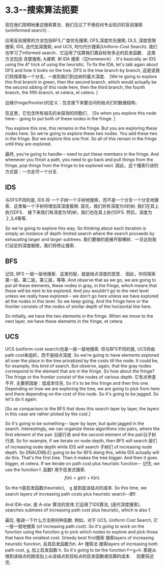 # 3.3--搜索算法扼要

现在我们简明地重述搜索算法．我们见过了不用任何专业知识的盲目搜索(uninformed search) .

应用盲目搜索的方法包括BFS,广度优先搜索;
DFS,深度优先搜索; DLS, 深度受限搜索;
IDS, 迭代加深搜索; and UCS, 均匀代价搜索(Uniform-Cost Search).
我们也学习了informed search．它运用了估算我们离目标有多近的启发函数．
这类方法包括 贪婪搜索, A*搜索,
和 IDA* 搜索（见homework）.
It's basically an IDS using the A* trick of using
the heuristic.
To fix the IDA, let's talk again about DFS
and how it looks on the tree.
DFS is the tree branch by branch,
这是说我们将探索每一个分支，一直到我们到达树的最大深度．
[We're going to explore this first branch in green,
then the second branch, which would actually
be the second sibling of this node here,
then the third branch, the fourth branch,
the fifth branch, et cetera, et cetera. ]

边缘(fringe/frontier)的定义：包含接下来要访问的结点们的数据结构．

在这里，它包含所有祖先的未探测的同胞们．
[So when you explore this node here--
going to put both of these nodes in the fringe. ]

You explore this one, this remains in the fringe.
But you are exploring these nodes here.
So we're going to explore these two nodes.
You add these two in the fringe.
But we explore this one first.
So all of this remain in the fringe until they are explored.

最终, you're going to handle--
need to put these members in the fringe.
And whenever you finish a path, you
need to go back and pull things from the fringe, pop things
from the fringe to be explored next.
因此，这个搜索行进的方式是：一次走尽一个分支.



## IDS

与DFS不同的是, IDS 将 一个子树一个子树地搜索，而不是一个分支一个分支地搜索．这里每一个子树将增加其深度极限. 首先，我们将有深度为0的树. 我们在其上执行DFS.　接下来我们有深度为1的树，我们也在其上执行DFS.
然后，深度为２,3,4等等. 

So we're going to explore this way.
So thinking about each iteration is simply
an instance of depth-limited search
where the search proceeds by exhausting
larger and larger subtrees.
我们要做的是展开那棵树．一旦达到我们设定的深度极限，我们将停止搜索．


## BFS

记住, BFS 一层一层地搜索．这里的层，就是结点深度的意思．
因此，你将探索第一层，第二层，第三层，等等.
And observe that as we go, we are
going to put all these elements, these nodes in gray,
in the fringe, which means that these
will be next to be explored.
And you wouldn't go to the next level
unless we really have explored-- we don't go here
unless we have explored all the nodes in this level.
So we keep going.
And the fringe here or the frontier
consists of the nodes of similar depth of the horizontal line
here.

So initially, we have the two elements in the fringe.
When we move to the next layer, we
have these elements in the fringe, et cetera.

## UCS

UCS (uniform-cost search)也是一层一层地搜索. 但与BFS不同的是, UCS将由path cost来组织，而不是结点深度.
So we're going to have elements explored all over the place in the tree privatized by the costs
till the node. It could be, for example, this kind of search.
But observe, again, that the gray nodes
correspond to the element that are in the fringe.
So how about the fringe?
The fringe or the frontier consist
of the nodes of various depth.
它有点参差不齐. 主要原因是：低成本优先.
So it's to be this fringe and then this one.
Depending on how we are exploring the tree,
we are going to pick from here and there depending
on the cost of this node.
So it's going to be jagged.
So let's do it again.

[So as comparison to the BFS that does this search layer
by layer, the layers in this case
are rather picked by the cost.]

So it's going to be something--
layer by layer, but quite jagged in the search.
Interestingly, we can organize these algorithms
into pairs, where the first element of the pair
沿层行进 and the second element of the pair沿子树行进.
So for example, if we iterate on node depth,
then BFS will search 层们 of increasing node depth
while IDS will search 子树们 of increasing node depth.
So [INAUDIBLE] going to be for BFS doing this,
while IDS actually will do this.
That's the first tree.
Then it makes the tree bigger.
And then it goes bigger, et cetera.
If we iterate on path cost plus heuristic function--
记住, we use the function f.
函数f 用于启发式搜索.
$$
f(n) = g(n) + h(n).
$$


So the h是启发函数(heuristic),　g 是到底该结点的成本.
So this time, we search layers of increasing path
costs plus heuristic search--即f.

And IDA-star, 是 A-star 算法的变体,它运用了IDS算法,
(迭代深度搜索), searches subtrees of increasing
path cost plus heuristic, which is also f.

最后, 强调一下什么方法用何种函数.
例如，对于 UCS, Uniform Cost Search,
它一层一层地搜索 (of increasing path cost).
So it's going to work on the function using the function
g to pick which nodes to explore and pick those
that have the smallest cost.
Greedy best first搜索 搜索layers of increasing heuristic function,
且其启发函数为h.
 A* 搜索法 搜索layers of increasing both path
cost, g, 加上启发函数 h.
So it's going to be the function f＝g+h. 那是从根到该结点的路径加上从该结点到目标点的启发函数或估算的成本.　
扼要简述完．